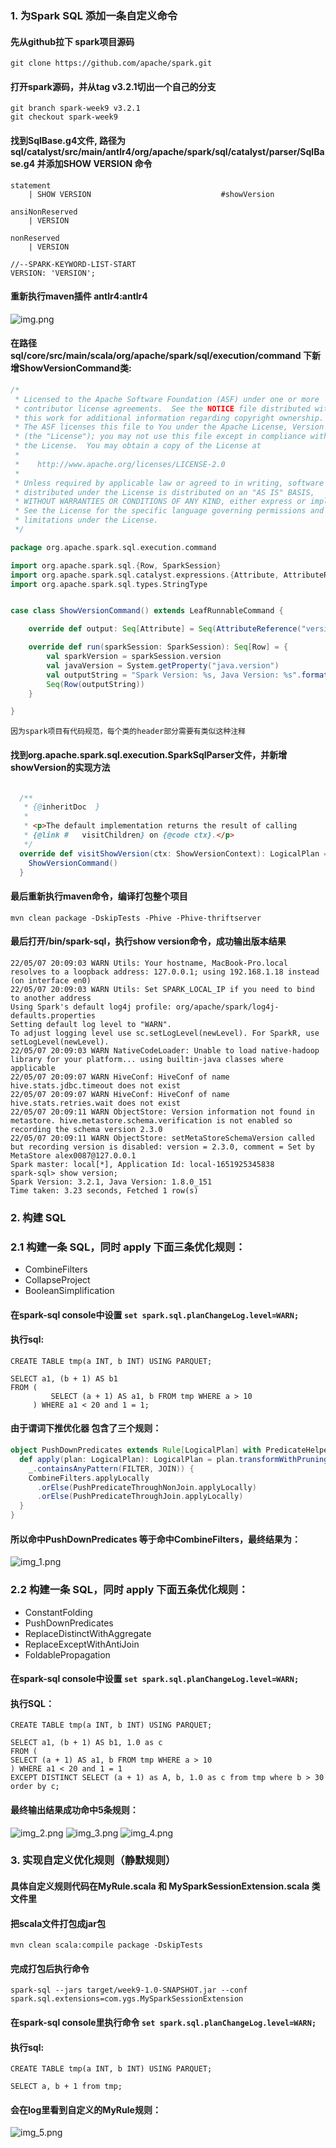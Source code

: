 ### 1. 为Spark SQL 添加一条自定义命令
#### 先从github拉下 spark项目源码
```shell
git clone https://github.com/apache/spark.git
```
#### 打开spark源码，并从tag v3.2.1切出一个自己的分支
```shell
git branch spark-week9 v3.2.1
git checkout spark-week9
```
#### 找到SqlBase.g4文件, 路径为sql/catalyst/src/main/antlr4/org/apache/spark/sql/catalyst/parser/SqlBase.g4 并添加SHOW VERSION 命令
```antlrv4
statement
    | SHOW VERSION                             #showVersion

ansiNonReserved
    | VERSION

nonReserved
    | VERSION

//--SPARK-KEYWORD-LIST-START
VERSION: 'VERSION';
```
#### 重新执行maven插件 antlr4:antlr4
![img.png](img.png)

#### 在路径sql/core/src/main/scala/org/apache/spark/sql/execution/command 下新增ShowVersionCommand类:
```scala
/*
 * Licensed to the Apache Software Foundation (ASF) under one or more
 * contributor license agreements.  See the NOTICE file distributed with
 * this work for additional information regarding copyright ownership.
 * The ASF licenses this file to You under the Apache License, Version 2.0
 * (the "License"); you may not use this file except in compliance with
 * the License.  You may obtain a copy of the License at
 *
 *    http://www.apache.org/licenses/LICENSE-2.0
 *
 * Unless required by applicable law or agreed to in writing, software
 * distributed under the License is distributed on an "AS IS" BASIS,
 * WITHOUT WARRANTIES OR CONDITIONS OF ANY KIND, either express or implied.
 * See the License for the specific language governing permissions and
 * limitations under the License.
 */

package org.apache.spark.sql.execution.command

import org.apache.spark.sql.{Row, SparkSession}
import org.apache.spark.sql.catalyst.expressions.{Attribute, AttributeReference}
import org.apache.spark.sql.types.StringType


case class ShowVersionCommand() extends LeafRunnableCommand {

    override def output: Seq[Attribute] = Seq(AttributeReference("version", StringType)())

    override def run(sparkSession: SparkSession): Seq[Row] = {
        val sparkVersion = sparkSession.version
        val javaVersion = System.getProperty("java.version")
        val outputString = "Spark Version: %s, Java Version: %s".format(sparkVersion, javaVersion)
        Seq(Row(outputString))
    }

}
```
`因为spark项目有代码规范，每个类的header部分需要有类似这种注释`

#### 找到org.apache.spark.sql.execution.SparkSqlParser文件，并新增showVersion的实现方法
```scala

  /**
   * {@inheritDoc  }
   *
   * <p>The default implementation returns the result of calling
   * {@link #   visitChildren} on {@code ctx}.</p>
   */
  override def visitShowVersion(ctx: ShowVersionContext): LogicalPlan = withOrigin(ctx) {
    ShowVersionCommand()
  }
```

#### 最后重新执行maven命令，编译打包整个项目
```shell
mvn clean package -DskipTests -Phive -Phive-thriftserver
```

#### 最后打开/bin/spark-sql，执行show version命令，成功输出版本结果
```shell
22/05/07 20:09:03 WARN Utils: Your hostname, MacBook-Pro.local resolves to a loopback address: 127.0.0.1; using 192.168.1.18 instead (on interface en0)
22/05/07 20:09:03 WARN Utils: Set SPARK_LOCAL_IP if you need to bind to another address
Using Spark's default log4j profile: org/apache/spark/log4j-defaults.properties
Setting default log level to "WARN".
To adjust logging level use sc.setLogLevel(newLevel). For SparkR, use setLogLevel(newLevel).
22/05/07 20:09:03 WARN NativeCodeLoader: Unable to load native-hadoop library for your platform... using builtin-java classes where applicable
22/05/07 20:09:07 WARN HiveConf: HiveConf of name hive.stats.jdbc.timeout does not exist
22/05/07 20:09:07 WARN HiveConf: HiveConf of name hive.stats.retries.wait does not exist
22/05/07 20:09:11 WARN ObjectStore: Version information not found in metastore. hive.metastore.schema.verification is not enabled so recording the schema version 2.3.0
22/05/07 20:09:11 WARN ObjectStore: setMetaStoreSchemaVersion called but recording version is disabled: version = 2.3.0, comment = Set by MetaStore alex0087@127.0.0.1
Spark master: local[*], Application Id: local-1651925345838
spark-sql> show version;
Spark Version: 3.2.1, Java Version: 1.8.0_151
Time taken: 3.23 seconds, Fetched 1 row(s)
```


### 2. 构建 SQL
### 2.1 构建一条 SQL，同时 apply 下面三条优化规则：
- CombineFilters
- CollapseProject
- BooleanSimplification

#### 在spark-sql console中设置 `set spark.sql.planChangeLog.level=WARN;`
#### 执行sql:
```sparksql
CREATE TABLE tmp(a INT, b INT) USING PARQUET;

SELECT a1, (b + 1) AS b1
FROM (
         SELECT (a + 1) AS a1, b FROM tmp WHERE a > 10
     ) WHERE a1 < 20 and 1 = 1;
```
#### 由于谓词下推优化器 包含了三个规则：
```scala
object PushDownPredicates extends Rule[LogicalPlan] with PredicateHelper {
  def apply(plan: LogicalPlan): LogicalPlan = plan.transformWithPruning(
    _.containsAnyPattern(FILTER, JOIN)) {
    CombineFilters.applyLocally
      .orElse(PushPredicateThroughNonJoin.applyLocally)
      .orElse(PushPredicateThroughJoin.applyLocally)
  }
}
```

#### 所以命中PushDownPredicates 等于命中CombineFilters，最终结果为：
![img_1.png](img_1.png)


### 2.2 构建一条 SQL，同时 apply 下面五条优化规则：
- ConstantFolding
- PushDownPredicates
- ReplaceDistinctWithAggregate
- ReplaceExceptWithAntiJoin
- FoldablePropagation

#### 在spark-sql console中设置 `set spark.sql.planChangeLog.level=WARN;`
#### 执行SQL：
```sparksql
CREATE TABLE tmp(a INT, b INT) USING PARQUET;

SELECT a1, (b + 1) AS b1, 1.0 as c
FROM (
SELECT (a + 1) AS a1, b FROM tmp WHERE a > 10
) WHERE a1 < 20 and 1 = 1
EXCEPT DISTINCT SELECT (a + 1) as A, b, 1.0 as c from tmp where b > 30 order by c;
```
#### 最终输出结果成功命中5条规则：
![img_2.png](img_2.png)
![img_3.png](img_3.png)
![img_4.png](img_4.png)

### 3. 实现自定义优化规则（静默规则）
#### 具体自定义规则代码在MyRule.scala 和 MySparkSessionExtension.scala 类文件里
#### 把scala文件打包成jar包
```shell
mvn clean scala:compile package -DskipTests
```
#### 完成打包后执行命令
```shell
spark-sql --jars target/week9-1.0-SNAPSHOT.jar --conf spark.sql.extensions=com.ygs.MySparkSessionExtension
```
#### 在spark-sql console里执行命令 `set spark.sql.planChangeLog.level=WARN;`
#### 执行sql:
```sparksql
CREATE TABLE tmp(a INT, b INT) USING PARQUET;

SELECT a, b + 1 from tmp;
```
#### 会在log里看到自定义的MyRule规则：
![img_5.png](img_5.png)

